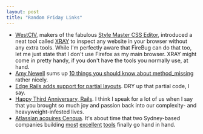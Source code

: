 ```yaml
---
layout: post
title: "Random Friday Links"
---
```

 * [WestCIV](http://www.westciv.com/), makers of the fabulous [Style Master CSS Editor](http://www.westciv.com/style_master/index.html), introduced a neat tool called [XRAY](http://www.westciv.com/xray/index.html) to inspect any website in your browser without any extra tools. While I'm perfectly aware that FireBug can do that too, let me just state that I don't use Firefox as my main browser. XRAY might come in pretty handy, if you don't have the tools you normally use, at hand.
 * [Amy Newell](http://www.thirdbit.net/) sums up [10 things you should know about method_missing](http://www.thirdbit.net/articles/2007/08/01/10-things-you-should-know-about-method_missing/) rather nicely.
 * [Edge Rails adds support for partial layouts](http://ryandaigle.com/articles/2007/8/3/what-s-new-in-edge-rails-partials-get-layouts). DRY up that partial code, I say.
 * [Happy Third Anniversary, Rails](http://www.loudthinking.com/posts/10-three-years-with-ruby-on-rails). I think I speak for a lot of us when I say that you brought so much joy and passion back into our complexity- and heavyweight-infested lives.
 * [Atlassian acquires Cenqua](http://www.infoq.com/news/2007/08/atlassiancenqua). It's about time that two Sydney-based companies building [most](http://www.atlassian.com/software/jira/) [excellent](http://www.atlassian.com/software/fisheye/) [tools](http://www.atlassian.com/software/clover/) finally go hand in hand.
